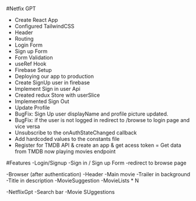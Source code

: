 

#Netfix GPT

- Create React App
- Configured TailwindCSS
- Header
- Routing
- Login Form
- Sign up Form
- Form Validation
- useRef Hook
- Firebase Setup
- Deploying our app to production 
- Create SignUp user in firebase
- Implement Sign in user Api
- Created redux Store with userSlice
- Implemented Sign Out
- Update Profile
- BugFix: Sign Up user displayName and profile picture updated.
- BugFix: if the user is not logged in redirect to /browse to login page and vice versa
- Unsubscribe to the onAuthStateChanged callback
- Add hardcoded values to the constants file
- Register for TMDB API & create an app & get acess token 
= Get data from TMDB now playing movies endpoint









#Features
-Login/Signup
   -Sign in / Sign up Form
   -redirect to browse page

-Browser (after authentication)
    -Header
    -Main movie
        -Trailer in background
        -Title in description
        -MovieSuggestion
             -MovieLists * N

-NetflixGpt
   -Search bar
   -Movie SUggestions
